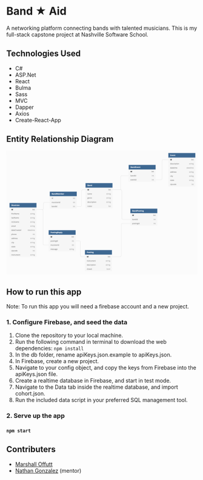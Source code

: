 # Band ★ Aid
A networking platform connecting bands with talented musicians. This is my full-stack capstone
project at Nashville Software School.

## Technologies Used
* C#
* ASP.Net
* React
* Bulma
* Sass
* MVC
* Dapper
* Axios
* Create-React-App

## Entity Relationship Diagram
![ERD](/BandAid/images/bandaid_erd.png)

## How to run this app
Note: To run this app you will need a firebase account and a new project.

### 1. Configure Firebase, and seed the data
1. Clone the repository to your local machine.
2. Run the following command in terminal to download the web dependencies: `npm install`
3. In the db folder, rename apiKeys.json.example to apiKeys.json.
4. In Firebase, create a new project.
5. Navigate to your config object, and copy the keys from Firebase into the apiKeys.json file.
6. Create a realtime database in Firebase, and start in test mode.
7. Navigate to the Data tab inside the realtime database, and import cohort.json.
8. Run the included data script in your preferred SQL management tool.

### 2. Serve up the app
#### `npm start`

## Contributers
* [Marshall Offutt](https://github.com/marshalloffutt)
* [Nathan Gonzalez](https://github.com/copypastedeveloper) (mentor)
